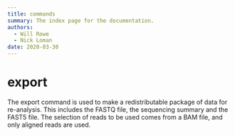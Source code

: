 ```yaml
---
title: commands
summary: The index page for the documentation.
authors:
  - Will Rowe
  - Nick Loman
date: 2020-03-30
---
```


# export

The export command is used to make a redistributable package of data for
re-analysis. This includes the FASTQ file, the sequencing summary and
the FAST5 file. The selection of reads to be used comes from a BAM
file, and only aligned reads are used.


